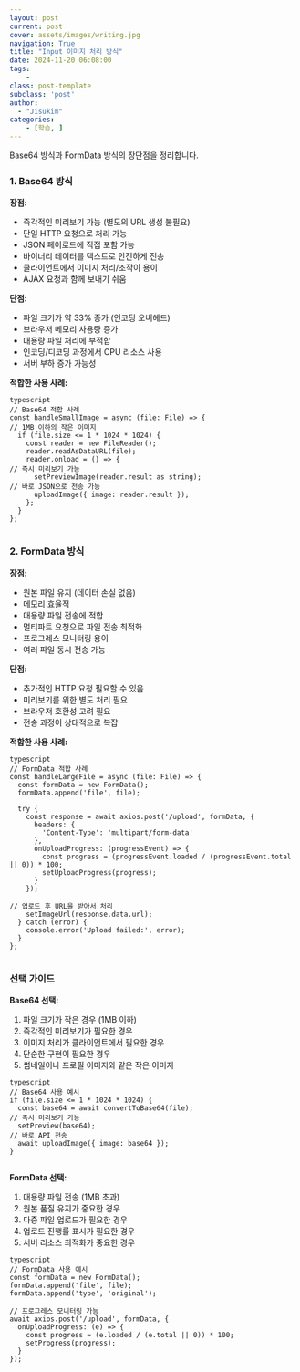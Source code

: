 ```yaml
---
layout: post
current: post
cover: assets/images/writing.jpg
navigation: True
title: "Input 이미지 처리 방식"
date: 2024-11-20 06:08:00
tags:
    - 
class: post-template
subclass: 'post'
author: 
  - "Jisukim"
categories:
    - [학습, ]
---
```


Base64 방식과 FormData 방식의 장단점을 정리합니다.


### 1. Base64 방식


**장점:**

- 즉각적인 미리보기 가능 (별도의 URL 생성 불필요)
- 단일 HTTP 요청으로 처리 가능
- JSON 페이로드에 직접 포함 가능
- 바이너리 데이터를 텍스트로 안전하게 전송
- 클라이언트에서 이미지 처리/조작이 용이
- AJAX 요청과 함께 보내기 쉬움

**단점:**

- 파일 크기가 약 33% 증가 (인코딩 오버헤드)
- 브라우저 메모리 사용량 증가
- 대용량 파일 처리에 부적합
- 인코딩/디코딩 과정에서 CPU 리소스 사용
- 서버 부하 증가 가능성

**적합한 사용 사례:**



```
typescript
// Base64 적합 사례
const handleSmallImage = async (file: File) => {
// 1MB 이하의 작은 이미지
  if (file.size <= 1 * 1024 * 1024) {
    const reader = new FileReader();
    reader.readAsDataURL(file);
    reader.onload = () => {
// 즉시 미리보기 가능
      setPreviewImage(reader.result as string);
// 바로 JSON으로 전송 가능
      uploadImage({ image: reader.result });
    };
  }
};


```



### 2. FormData 방식


**장점:**

- 원본 파일 유지 (데이터 손실 없음)
- 메모리 효율적
- 대용량 파일 전송에 적합
- 멀티파트 요청으로 파일 전송 최적화
- 프로그레스 모니터링 용이
- 여러 파일 동시 전송 가능

**단점:**

- 추가적인 HTTP 요청 필요할 수 있음
- 미리보기를 위한 별도 처리 필요
- 브라우저 호환성 고려 필요
- 전송 과정이 상대적으로 복잡

**적합한 사용 사례:**



```
typescript
// FormData 적합 사례
const handleLargeFile = async (file: File) => {
  const formData = new FormData();
  formData.append('file', file);

  try {
    const response = await axios.post('/upload', formData, {
      headers: {
        'Content-Type': 'multipart/form-data'
      },
      onUploadProgress: (progressEvent) => {
        const progress = (progressEvent.loaded / (progressEvent.total || 0)) * 100;
        setUploadProgress(progress);
      }
    });

// 업로드 후 URL을 받아서 처리
    setImageUrl(response.data.url);
  } catch (error) {
    console.error('Upload failed:', error);
  }
};


```



### 선택 가이드


**Base64 선택:**

1. 파일 크기가 작은 경우 (1MB 이하)
2. 즉각적인 미리보기가 필요한 경우
3. 이미지 처리가 클라이언트에서 필요한 경우
4. 단순한 구현이 필요한 경우
5. 썸네일이나 프로필 이미지와 같은 작은 이미지


```
typescript
// Base64 사용 예시
if (file.size <= 1 * 1024 * 1024) {
  const base64 = await convertToBase64(file);
// 즉시 미리보기 가능
  setPreview(base64);
// 바로 API 전송
  await uploadImage({ image: base64 });
}


```



**FormData 선택:**

1. 대용량 파일 전송 (1MB 초과)
2. 원본 품질 유지가 중요한 경우
3. 다중 파일 업로드가 필요한 경우
4. 업로드 진행률 표시가 필요한 경우
5. 서버 리소스 최적화가 중요한 경우


```
typescript
// FormData 사용 예시
const formData = new FormData();
formData.append('file', file);
formData.append('type', 'original');

// 프로그레스 모니터링 가능
await axios.post('/upload', formData, {
  onUploadProgress: (e) => {
    const progress = (e.loaded / (e.total || 0)) * 100;
    setProgress(progress);
  }
});


```


